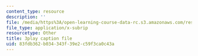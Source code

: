 ```yaml
---
content_type: resource
description: ''
file: /media/https%3A/open-learning-course-data-rc.s3.amazonaws.com/res-18-009-learn-differential-equations-up-close-with-gilbert-strang-and-cleve-moler-fall-2015/83fdb362b034343f39e2c59f3ca0c43a_0r2L3wTqkBc.srt
file_type: application/x-subrip
resourcetype: Other
title: 3play caption file
uid: 83fdb362-b034-343f-39e2-c59f3ca0c43a
---
```

